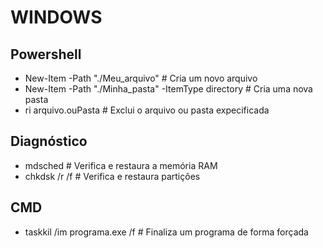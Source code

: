 # WINDOWS

## Powershell

- New-Item -Path "./Meu_arquivo" # Cria um novo arquivo
- New-Item -Path "./Minha_pasta" -ItemType directory # Cria uma nova pasta
- ri arquivo.ouPasta # Exclui o arquivo ou pasta expecificada

## Diagnóstico
- mdsched # Verifica e restaura a memória RAM
- chkdsk /r /f # Verifica e restaura partições

## CMD
- taskkil /im programa.exe /f # Finaliza um programa de forma forçada